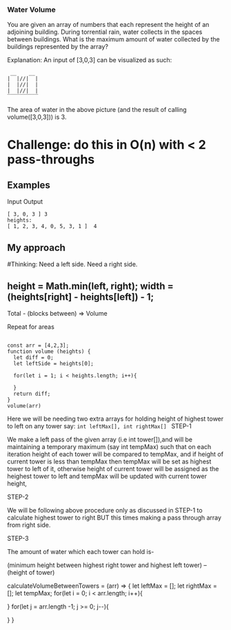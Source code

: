 ### Water Volume
You are given an array of numbers that each represent the height of an adjoining building. During torrential rain, water collects in the spaces between buildings. What is the maximum amount of water collected by the buildings represented by the array?

Explanation:
An input of [3,0,3] can be visualized as such:
```
 __    __
|  |//|  |
|  |//|  |
|  |//|  |
‾‾‾‾‾‾‾‾‾‾
```
The area of water in the above picture (and the result of calling volume([3,0,3])) is 3.

# Challenge: do this in O(n) with < 2 pass-throughs

## Examples
Input	Output
```heights:
[ 3, 0, 3 ]	3
heights:
[ 1, 2, 3, 4, 0, 5, 3, 1 ]	4
```

## My approach

#Thinking:
Need a left side.
Need a right side.

height = Math.min(left, right);
width = (heights[right] - heights[left]) - 1;
--------------------------------------------
Total - (blocks between) => Volume

Repeat for areas


```

const arr = [4,2,3];
function volume (heights) {
  let diff = 0;
  let leftSide = heights[0];
  
  for(let i = 1; i < heights.length; i++){

  }
  return diff;
}
volume(arr)
```

Here we will be needing two extra arrays for holding height of highest tower to left on any tower say:
`int leftMax[],
int rightMax[]
`
STEP-1

We make a left pass of the given array (i.e int tower[]),and will be maintaining a temporary maximum (say int tempMax) such that on each iteration height of each tower will be compared to tempMax, and if height of current tower is less than tempMax then tempMax will be set as highest tower to left of it, otherwise height of current tower will be assigned as the heighest tower to left and tempMax will be updated with current tower height,

STEP-2

We will be following above procedure only as discussed in STEP-1 to calculate highest tower to right BUT this times making a pass through array from right side.

STEP-3

The amount of water which each tower can hold is-

(minimum height between highest right tower and highest left tower) – (height of tower)

calculateVolumeBetweenTowers = (arr) => {
  let leftMax = [];
  let rightMax = [];
  let tempMax;
  for(let i = 0; i < arr.length; i++){
   
  }
  for(let j = arr.length -1; j >= 0; j--){
  
  }
}
